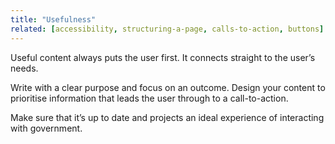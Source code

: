 ```yaml
---
title: "Usefulness"
related: [accessibility, structuring-a-page, calls-to-action, buttons]
---
```


Useful content always puts the user first. It connects straight to the user’s needs.

Write with a clear purpose and focus on an outcome. Design your content to prioritise information that leads the user through to a call-to-action.

Make sure that it’s up to date and projects an ideal experience of interacting with government.
